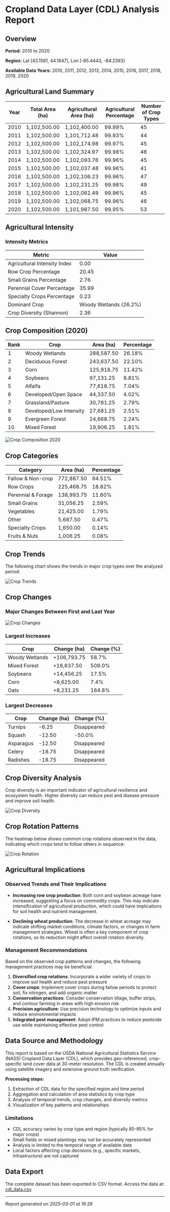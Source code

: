 # Cropland Data Layer (CDL) Analysis Report

## Overview

**Period:** 2010 to 2020

**Region:** Lat [43.1581, 44.1647], Lon [-85.4443, -84.2393]

**Available Data Years:** 2010, 2011, 2012, 2013, 2014, 2015, 2016, 2017, 2018, 2019, 2020

## Agricultural Land Summary

| Year | Total Area (ha) | Agricultural Area (ha) | Agricultural Percentage | Number of Crop Types |
|------|----------------|------------------------|-------------------------|---------------------|
| 2010 | 1,102,500.00 | 1,102,400.00 | 99.99% | 45 |
| 2011 | 1,102,500.00 | 1,101,712.48 | 99.93% | 44 |
| 2012 | 1,102,500.00 | 1,102,174.98 | 99.97% | 45 |
| 2013 | 1,102,500.00 | 1,102,324.97 | 99.98% | 46 |
| 2014 | 1,102,500.00 | 1,102,093.76 | 99.96% | 45 |
| 2015 | 1,102,500.00 | 1,102,037.48 | 99.96% | 41 |
| 2016 | 1,102,500.00 | 1,102,106.23 | 99.96% | 47 |
| 2017 | 1,102,500.00 | 1,102,231.25 | 99.98% | 49 |
| 2018 | 1,102,500.00 | 1,102,062.49 | 99.96% | 45 |
| 2019 | 1,102,500.00 | 1,102,068.75 | 99.96% | 46 |
| 2020 | 1,102,500.00 | 1,101,987.50 | 99.95% | 53 |

## Agricultural Intensity

### Intensity Metrics

| Metric | Value |
|--------|------|
| Agricultural Intensity Index | 0.00 |
| Row Crop Percentage | 20.45 |
| Small Grains Percentage | 2.76 |
| Perennial Cover Percentage | 35.99 |
| Specialty Crops Percentage | 0.23 |
| Dominant Crop | Woody Wetlands (26.2%) |
| Crop Diversity (Shannon) | 2.36 |

## Crop Composition (2020)

| Rank | Crop | Area (ha) | Percentage |
|------|------|-----------|------------|
| 1 | Woody Wetlands | 288,587.50 | 26.18% |
| 2 | Deciduous Forest | 243,637.50 | 22.10% |
| 3 | Corn | 125,918.75 | 11.42% |
| 4 | Soybeans | 97,131.25 | 8.81% |
| 5 | Alfalfa | 77,618.75 | 7.04% |
| 6 | Developed/Open Space | 44,337.50 | 4.02% |
| 7 |  Grassland/Pasture | 30,781.25 | 2.79% |
| 8 | Developed/Low Intensity | 27,681.25 | 2.51% |
| 9 | Evergreen Forest | 24,668.75 | 2.24% |
| 10 | Mixed Forest | 19,906.25 | 1.81% |

![Crop Composition 2020](cdl_composition.png)

## Crop Categories

| Category | Area (ha) | Percentage |
|----------|-----------|------------|
| Fallow & Non-crop | 772,887.50 | 64.51% |
| Row Crops | 225,468.75 | 18.82% |
| Perennial & Forage | 138,993.75 | 11.60% |
| Small Grains | 31,056.25 | 2.59% |
| Vegetables | 21,425.00 | 1.79% |
| Other | 5,687.50 | 0.47% |
| Specialty Crops | 1,650.00 | 0.14% |
| Fruits & Nuts | 1,006.25 | 0.08% |

## Crop Trends

The following chart shows the trends in major crop types over the analyzed period:

![Crop Trends](cdl_trends.png)

## Crop Changes

### Major Changes Between First and Last Year

![Crop Changes](cdl_changes.png)

### Largest Increases

| Crop | Change (ha) | Change (%) |
|------|------------|------------|
| Woody Wetlands | +106,793.75 | 58.7% |
| Mixed Forest | +16,637.50 | 509.0% |
| Soybeans | +14,456.25 | 17.5% |
| Corn | +8,625.00 | 7.4% |
| Oats | +8,231.25 | 164.8% |

### Largest Decreases

| Crop | Change (ha) | Change (%) |
|------|------------|------------|
| Turnips | -6.25 | Disappeared |
| Squash | -12.50 | -50.0% |
| Asparagus | -12.50 | Disappeared |
| Celery | -18.75 | Disappeared |
| Radishes | -18.75 | Disappeared |

## Crop Diversity Analysis

Crop diversity is an important indicator of agricultural resilience and ecosystem health. Higher diversity can reduce pest and disease pressure and improve soil health.

![Crop Diversity](cdl_diversity.png)

## Crop Rotation Patterns

The heatmap below shows common crop rotations observed in the data, indicating which crops tend to follow others in sequence:

![Crop Rotation](cdl_rotation.png)

## Agricultural Implications

### Observed Trends and Their Implications

- **Increasing row crop production**: Both corn and soybean acreage have increased, suggesting a focus on commodity crops. This may indicate intensification of agricultural production, which could have implications for soil health and nutrient management.

- **Declining wheat production**: The decrease in wheat acreage may indicate shifting market conditions, climate factors, or changes in farm management strategies. Wheat is often a key component of crop rotations, so its reduction might affect overall rotation diversity.

### Management Recommendations

Based on the observed crop patterns and changes, the following management practices may be beneficial:

1. **Diversified crop rotations**: Incorporate a wider variety of crops to improve soil health and reduce pest pressure
2. **Cover crops**: Implement cover crops during fallow periods to protect soil, fix nitrogen, and add organic matter
3. **Conservation practices**: Consider conservation tillage, buffer strips, and contour farming in areas with high erosion risk
4. **Precision agriculture**: Use precision technology to optimize inputs and reduce environmental impacts
5. **Integrated pest management**: Adopt IPM practices to reduce pesticide use while maintaining effective pest control

## Data Source and Methodology

This report is based on the USDA National Agricultural Statistics Service (NASS) Cropland Data Layer (CDL), which provides geo-referenced, crop-specific land cover data at 30-meter resolution. The CDL is created annually using satellite imagery and extensive ground truth verification.

**Processing steps:**

1. Extraction of CDL data for the specified region and time period
2. Aggregation and calculation of area statistics by crop type
3. Analysis of temporal trends, crop changes, and diversity metrics
4. Visualization of key patterns and relationships

### Limitations

- CDL accuracy varies by crop type and region (typically 85-95% for major crops)
- Small fields or mixed plantings may not be accurately represented
- Analysis is limited to the temporal range of available data
- Local factors affecting crop decisions (e.g., specific markets, infrastructure) are not captured

## Data Export

The complete dataset has been exported to CSV format. Access the data at: [cdl_data.csv](cdl_data.csv)

---

*Report generated on 2025-03-01 at 16:26*
